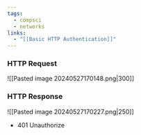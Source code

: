 ```yaml
---
tags:
  - compsci
  - networks
links:
  - "[[Basic HTTP Authentication]]"
---
```

### HTTP Request
![[Pasted image 20240527170148.png|300]]
### HTTP Response
![[Pasted image 20240527170227.png|250]]
- 401 Unauthorize